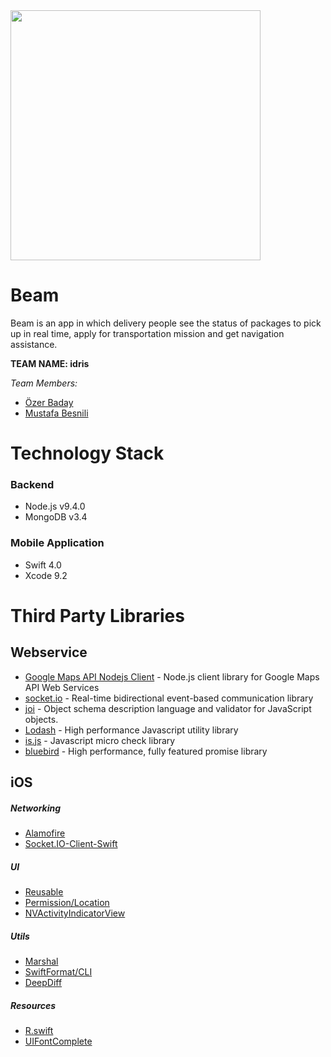  
 <img src="https://images2.imgbox.com/9e/aa/WadGkqOr_o.png" width="400">
 
 # Beam

Beam is an app in which delivery people see the status of packages to pick up in real time, apply for transportation mission and get navigation assistance.

**TEAM NAME: idris**

_Team Members:_

- [Özer Baday](https://github.com/ozerbdy)
- [Mustafa Besnili](https://github.com/mbesnili)
# Technology Stack
### Backend
 - Node.js v9.4.0
 - MongoDB v3.4
### Mobile Application
 - Swift 4.0
 - Xcode 9.2

# Third Party Libraries

## Webservice
- [Google Maps API Nodejs Client](https://github.com/googlemaps/google-maps-services-js) - Node.js client library for Google Maps API Web Services
- [socket.io](https://github.com/socketio/socket.io) - Real-time bidirectional event-based communication library
- [joi](https://github.com/hapijs/joi) - Object schema description language and validator for JavaScript objects.
- [Lodash](https://github.com/lodash/lodash) - High performance Javascript utility library
- [is.js](https://github.com/arasatasaygin/is.js) - Javascript micro check library
- [bluebird](https://github.com/petkaantonov/bluebird) - High performance, fully featured promise library 

## iOS
##### *Networking*
- [Alamofire](https://github.com/Alamofire/Alamofire)
- [Socket.IO-Client-Swift](https://github.com/socketio/socket.io-client-swift)
##### *UI*
- [Reusable](https://github.com/AliSoftware/Reusable)
- [Permission/Location](https://github.com/delba/Permission)
- [NVActivityIndicatorView](https://github.com/ninjaprox/NVActivityIndicatorView)
##### *Utils*
- [Marshal](https://github.com/utahiosmac/Marshal)
- [SwiftFormat/CLI](https://github.com/nicklockwood/SwiftFormat)
- [DeepDiff](https://github.com/onmyway133/DeepDiff)
##### *Resources*
- [R.swift](https://github.com/mac-cain13/R.swift)
- [UIFontComplete](https://github.com/Nirma/UIFontComplete)

 
